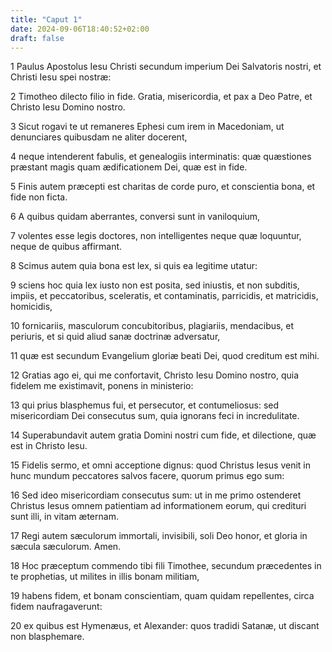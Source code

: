 ```yaml
---
title: "Caput 1"
date: 2024-09-06T18:40:52+02:00
draft: false
---
```




1 Paulus Apostolus Iesu Christi secundum imperium Dei Salvatoris nostri, et Christi Iesu spei nostræ:

2 Timotheo dilecto filio in fide. Gratia, misericordia, et pax a Deo Patre, et Christo Iesu Domino nostro.

3 Sicut rogavi te ut remaneres Ephesi cum irem in Macedoniam, ut denunciares quibusdam ne aliter docerent,

4 neque intenderent fabulis, et genealogiis interminatis: quæ quæstiones præstant magis quam ædificationem Dei, quæ est in fide.

5 Finis autem præcepti est charitas de corde puro, et conscientia bona, et fide non ficta.

6 A quibus quidam aberrantes, conversi sunt in vaniloquium,

7 volentes esse legis doctores, non intelligentes neque quæ loquuntur, neque de quibus affirmant.

8 Scimus autem quia bona est lex, si quis ea legitime utatur:

9 sciens hoc quia lex iusto non est posita, sed iniustis, et non subditis, impiis, et peccatoribus, sceleratis, et contaminatis, parricidis, et matricidis, homicidis,

10 fornicariis, masculorum concubitoribus, plagiariis, mendacibus, et periuris, et si quid aliud sanæ doctrinæ adversatur,

11 quæ est secundum Evangelium gloriæ beati Dei, quod creditum est mihi.

12 Gratias ago ei, qui me confortavit, Christo Iesu Domino nostro, quia fidelem me existimavit, ponens in ministerio:

13 qui prius blasphemus fui, et persecutor, et contumeliosus: sed misericordiam Dei consecutus sum, quia ignorans feci in incredulitate.

14 Superabundavit autem gratia Domini nostri cum fide, et dilectione, quæ est in Christo Iesu.

15 Fidelis sermo, et omni acceptione dignus: quod Christus Iesus venit in hunc mundum peccatores salvos facere, quorum primus ego sum:

16 Sed ideo misericordiam consecutus sum: ut in me primo ostenderet Christus Iesus omnem patientiam ad informationem eorum, qui credituri sunt illi, in vitam æternam.

17 Regi autem sæculorum immortali, invisibili, soli Deo honor, et gloria in sæcula sæculorum. Amen.

18 Hoc præceptum commendo tibi fili Timothee, secundum præcedentes in te prophetias, ut milites in illis bonam militiam,

19 habens fidem, et bonam conscientiam, quam quidam repellentes, circa fidem naufragaverunt:

20 ex quibus est Hymenæus, et Alexander: quos tradidi Satanæ, ut discant non blasphemare.

